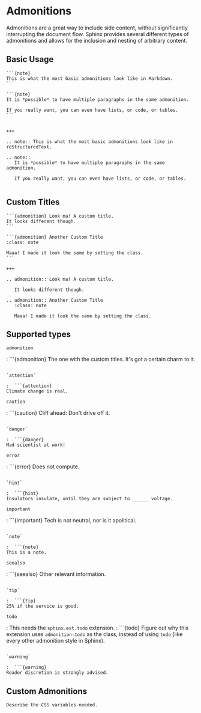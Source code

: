 # Admonitions

Admonitions are a great way to include side content, without significantly interrupting the document flow. Sphinx provides several different types of admonitions and allows for the inclusion and nesting of arbitrary content.

## Basic Usage

````{furo-demo}
```{note}
This is what the most basic admonitions look like in Markdown.
```

```{note}
It is *possible* to have multiple paragraphs in the same admonition.

If you really want, you can even have lists, or code, or tables.
```


+++

.. note:: This is what the most basic admonitions look like in reStructuredText.

.. note::
   It is *possible* to have multiple paragraphs in the same admonition.

   If you really want, you can even have lists, or code, or tables.


````

## Custom Titles

````{furo-demo}
```{admonition} Look ma! A custom title.
It looks different though.
```

```{admonition} Another Custom Title
:class: note

Maaa! I made it look the same by setting the class.
```

+++

.. admonition:: Look ma! A custom title.

   It looks different though.

.. admonition:: Another Custom Title
   :class: note

   Maaa! I made it look the same by setting the class.

````

## Supported types

`admonition`

:  ```{admonition} The one with the custom titles.
   It's got a certain charm to it.
   ```

`attention`

:  ```{attention}
   Climate change is real.
   ```

`caution`

:  ```{caution}
   Cliff ahead: Don't drive off it.
   ```

`danger`

:  ```{danger}
   Mad scientist at work!
   ```

`error`

:  ```{error}
   Does not compute.
   ```

`hint`

:  ```{hint}
   Insulators insulate, until they are subject to ______ voltage.
   ```

`important`

:  ```{important}
   Tech is not neutral, nor is it apolitical.
   ```

`note`

:  ```{note}
   This is a note.
   ```

`seealso`

:  ```{seealso}
   Other relevant information.
   ```

`tip`

:  ```{tip}
   25% if the service is good.
   ```

`todo`

:  This needs the `sphinx.ext.todo` extension.
:  ```{todo}
   Figure out why this extension uses `admonition-todo` as the class, instead of using `todo` (like every other admonition style in Sphinx).
   ```

`warning`

:  ```{warning}
   Reader discretion is strongly advised.
   ```

## Custom Admonitions

```{todo}
Describe the CSS variables needed.
```
